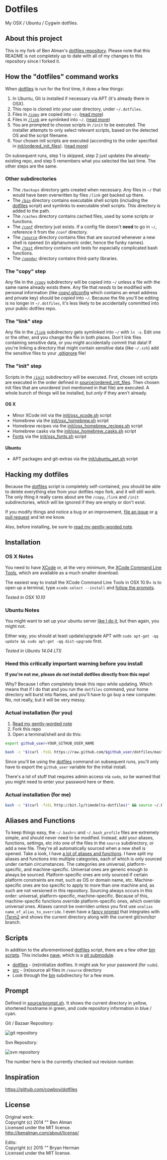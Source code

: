 # Dotfiles

My OSX / Ubuntu / Cygwin dotfiles.

## About this project

This is my fork of Ben Alman's [dotfiles repository](https://github.com/cowboy/dotfiles). Please note that this README is not completely up to date with all of my changes to this repository since I forked it.

[dotfiles]: bin/dotfiles

## How the "dotfiles" command works

When [dotfiles][dotfiles] is run for the first time, it does a few things:

1. In Ubuntu, Git is installed if necessary via APT (it's already there in OSX).
1. This repo is cloned into your user directory, under `~/.dotfiles`.
1. Files in [`/copy`](copy/) are copied into `~/`. ([read more](#the-copy-step))
1. Files in [`/link`](link/) are symlinked into `~/`. ([read more](#the-link-step))
1. You are prompted to choose scripts in `/init` to be executed. The installer attempts to only select relevant scripts, based on the detected OS and the script filename.
1. Your chosen init scripts are executed (according to the order specified in [init/ordered_init_files](init/ordered_init_files)). ([read more](#the-init-step))

On subsequent runs, step 1 is skipped, step 2 just updates the already-existing repo, and step 5 remembers what you selected the last time. The other steps are the same.

### Other subdirectories

* The `/backups` directory gets created when necessary. Any files in `~/` that would have been overwritten by files `/link` get backed up there.
* The [`/bin`](bin/) directory contains executable shell scripts (including the [dotfiles][dotfiles] script) and symlinks to executable shell scripts. This directory is added to the path.
* The `/caches` directory contains cached files, used by some scripts or functions.
* The [`/conf`](conf/) directory just exists. If a config file doesn't **need** to go in `~/`, reference it from the `/conf` directory.
* The [`/source`](source/) directory contains files that are sourced whenever a new shell is opened (in alphanumeric order, hence the funky names).
* The [`/test`](test/) directory contains unit tests for especially complicated bash functions.
* The [`/vendor`](vendor/) directory contains third-party libraries.

### The "copy" step
Any file in the [`/copy`](copy/) subdirectory will be copied into `~/` unless a file with the same name already exists there. Any file that _needs_ to be modified with personal information (like [copy/.gitconfig](copy/.gitconfig) which contains an email address and private key) should be _copied_ into `~/`. Because the file you'll be editing is no longer in `~/.dotfiles`, it's less likely to be accidentally committed into your public dotfiles repo.

### The "link" step
Any file in the [`/link`](link/) subdirectory gets symlinked into `~/` with `ln -s`. Edit one or the other, and you change the file in both places. Don't link files containing sensitive data, or you might accidentally commit that data! If you're linking a directory that might contain sensitive data (like `~/.ssh`) add the sensitive files to your [.gitignore](.gitignore) file!

### The "init" step
Scripts in the [`/init`](init/) subdirectory will be executed. First, chosen init scripts are executed in the order defined in [source/ordered_init_files](source/ordered_init_files). Then chosen init files that are unordered (not mentioned in that file) are executed. A whole bunch of things will be installed, but _only_ if they aren't already.

#### OS X

* Minor XCode init via the [init/osx_xcode.sh](init/osx_xcode.sh) script
* Homebrew via the [init/osx_homebrew.sh](init/osx_homebrew.sh) script
* Homebrew recipes via the [init/osx_homebrew_recipes.sh](init/osx_homebrew_recipes.sh) script
* Homebrew casks via the [init/osx_homebrew_casks.sh](init/osx_homebrew_casks.sh) script
* [Fonts](/timedelta/dotfiles/tree/master/conf/osx/fonts) via the [init/osx_fonts.sh](init/osx_fonts.sh) script

#### Ubuntu

* APT packages and git-extras via the [init/ubuntu_apt.sh](init/ubuntu_apt.sh) script

## Hacking my dotfiles

Because the [dotfiles][dotfiles] script is completely self-contained, you should be able to delete everything else from your dotfiles repo fork, and it will still work. The only thing it really cares about are the `/copy`, `/link` and `/init` subdirectories, which will be ignored if they are empty or don't exist.

If you modify things and notice a bug or an improvement, [file an issue](https://github.com/timedelta/dotfiles/issues) or [a pull request](https://github.com/timedelta/dotfiles/pulls) and let me know.

Also, before installing, be sure to [read my gently-worded note](#heed-this-critically-important-warning-before-you-install).

## Installation

### OS X Notes

You need to have [XCode](https://developer.apple.com/downloads/index.action?=xcode) or, at the very minimum, the [XCode Command Line Tools](https://developer.apple.com/downloads/index.action?=command%20line%20tools), which are available as a much smaller download.

The easiest way to install the XCode Command Line Tools in OSX 10.9+ is to open up a terminal, type `xcode-select --install` and [follow the prompts](http://osxdaily.com/2014/02/12/install-command-line-tools-mac-os-x/).

_Tested in OSX 10.10_

### Ubuntu Notes

You might want to set up your ubuntu server [like I do it](https://github.com/cowboy/dotfiles/wiki/ubuntu-setup), but then again, you might not.

Either way, you should at least update/upgrade APT with `sudo apt-get -qq update && sudo apt-get -qq dist-upgrade` first.

_Tested in Ubuntu 14.04 LTS_

### Heed this critically important warning before you install

**If you're not me, please _do not_ install dotfiles directly from this repo!**

Why? Because I often completely break this repo while updating. Which means that if I do that and you run the `dotfiles` command, your home directory will burst into flames, and you'll have to go buy a new computer. No, not really, but it will be very messy.

### Actual installation (for you)

1. [Read my gently-worded note](#heed-this-critically-important-warning-before-you-install)
1. Fork this repo
1. Open a terminal/shell and do this:

```sh
export github_user=YOUR_GITHUB_USER_NAME

bash -c "$(curl -fsSL https://raw.github.com/$github_user/dotfiles/master/bin/dotfiles)" && source ~/.bashrc
```

Since you'll be using the [dotfiles][dotfiles] command on subsequent runs, you'll only have to export the `github_user` variable for the initial install.

There's a lot of stuff that requires admin access via `sudo`, so be warned that you might need to enter your password here or there.

### Actual installation (for me)

```sh
bash -c "$(curl -fsSL http://bit.ly/timedelta-dotfiles)" && source ~/.bashrc
```

## Aliases and Functions
To keep things easy, the `~/.bashrc` and `~/.bash_profile` files are extremely simple, and should never need to be modified. Instead, add your aliases, functions, settings, etc into one of the files in the `source` subdirectory, or add a new file. They're all automatically sourced when a new shell is opened. Take a look, I have [a lot of aliases and functions](source). I have split my aliases and functions into multiple categories, each of which is only sourced under certain circumstances. The categories are universal, platform-specific, and machine-specific. Universal ones are generic enough to always be sourced. Platform-specific ones are only sourced if certain platform constraints are met, such as OS or domain name, etc. Machine-specific ones are too specific to apply to more than one machine and, as such are not versioned in this repository. Sourcing always occurs in this order: universal, platform-specific, machine-specific. Because of this, machine-specific functions override platform-specific ones, which override universal ones. Aliases cannot be overriden unless you first use `unalias name_of_alias_to_override`. I even have a [fancy prompt](source/prompt.sh) that integrates with [iTerm2](https://iterm2.com) and shows the current directory along with the current git/svn/bzr branch.

## Scripts
In addition to the aforementioned [dotfiles][dotfiles] script, there are a few other [bin scripts](bin). This includes [nave](https://github.com/isaacs/nave), which is a [git submodule](vendor).

* [dotfiles][dotfiles] - (re)initialize dotfiles. It might ask for your password (for `sudo`).
* [src](link/.bashrc#L8-18) - (re)source all files in `/source` directory
* Look through the [bin](bin) subdirectory for a few more.

## Prompt
Defined in [source/prompt.sh](source/prompt.sh). It shows the current directory in yellow, shortened hostname in green, and code repository information in blue / cyan.

Git / Bazaar Repository:

![git repository](http://s15.postimg.org/enuo12for/Screen_Shot_2015_11_10_at_8_55_41_PM.png)

Svn Repository:

![svn repository](http://s11.postimg.org/7h1byvj37/Screen_Shot_2015_11_10_at_9_04_42_PM.png)

The number here is the currently checked out revision number.

## Inspiration
<https://github.com/cowboy/dotfiles>

## License
Original work:  
Copyright (c) 2014 "" Ben Alman  
Licensed under the MIT license.  
<http://benalman.com/about/license/>

Edits:  
Copyright (c) 2015 "" Bryan Herman  
Licensed under the MIT license.  
